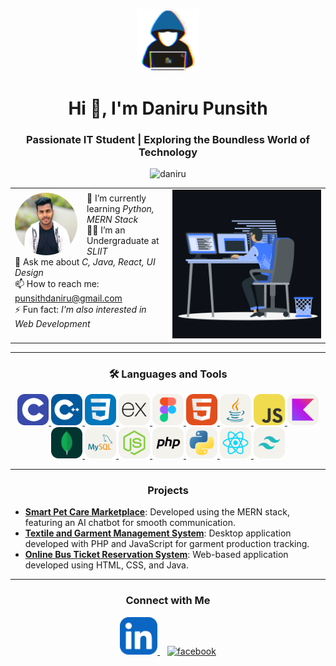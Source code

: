 <p align="center">
  <img src="https://github.com/Daniru12/Daniru12/blob/main/about.gif" width="100px">
</p>

<h1 align="center">Hi 👋, I'm Daniru Punsith</h1>
<h3 align="center">Passionate IT Student | Exploring the Boundless World of Technology</h3>

<p align="center">
  
  <img src="https://komarev.com/ghpvc/?username=vishmithahash&label=Profile%20views&color=0e75b6&style=flat" alt="daniru" />
</p>

<table align="center">
  <tr>
   <td width="50%" align="left" style="vertical-align: middle;">
  <img src="https://github.com/Daniru12/Daniru12/blob/main/linkdin.jpg" alt="Profile Picture" 
       style="width:100px; height:100px; border-radius:50%; object-fit: cover; margin-right: 15px; float: left;">
  <ul style="list-style: none; padding-left: 0; margin-top: 0;">
    <li>🌱 I’m currently learning <em>Python, MERN Stack</em></li>
    <li>🧑‍🎓 I’m an Undergraduate at <em>SLIIT</em></li>
    <li>💬 Ask me about <em>C, Java, React, UI Design</em></li>
    <li>📫 How to reach me: <a href="mailto:punsithdaniru@gmail.com">punsithdaniru@gmail.com</a></li>
    <li>⚡ Fun fact: <em>I'm also interested in Web Development</em></li>
  </ul>
</td>

<td width="50%" align="center">
       <img src="https://raw.githubusercontent.com/daniru12/daniru12/main/animation.gif" width="500px">
    </td>
    
  </tr>
</table>

---

<h3 align="center">🛠 Languages and Tools</h3>

<p align="center">
  <a href="https://www.cprogramming.com/" target="_blank">
    <img src="https://github.com/tandpfun/skill-icons/blob/main/icons/C.svg" alt="c" width="50" height="50"/>
  </a>
  <a href="https://www.w3schools.com/cpp/" target="_blank">
    <img src="https://github.com/tandpfun/skill-icons/blob/main/icons/CPP.svg" alt="cplusplus" width="50" height="50"/>
  </a>
  <a href="https://www.w3schools.com/css/" target="_blank">
    <img src="https://github.com/tandpfun/skill-icons/blob/main/icons/CSS.svg" alt="css3" width="50" height="50"/>
  </a>
  <a href="https://expressjs.com" target="_blank">
    <img src="https://github.com/tandpfun/skill-icons/blob/main/icons/ExpressJS-Light.svg" alt="express" width="50" height="50"/>
  </a>
  <a href="https://www.figma.com/" target="_blank">
    <img src="https://github.com/tandpfun/skill-icons/blob/main/icons/Figma-Light.svg" alt="figma" width="50" height="50"/>
  </a>
  <a href="https://www.w3.org/html/" target="_blank">
    <img src="https://github.com/tandpfun/skill-icons/blob/main/icons/HTML.svg" alt="html5" width="50" height="50"/>
  </a>
  <a href="https://www.java.com" target="_blank">
    <img src="https://github.com/tandpfun/skill-icons/blob/main/icons/Java-Light.svg" alt="java" width="50" height="50"/>
  </a>
  <a href="https://developer.mozilla.org/en-US/docs/Web/JavaScript" target="_blank">
    <img src="https://github.com/tandpfun/skill-icons/blob/main/icons/JavaScript.svg" alt="javascript" width="50" height="50"/>
  </a>
  <a href="https://kotlinlang.org" target="_blank">
    <img src="https://github.com/tandpfun/skill-icons/blob/main/icons/Kotlin-Light.svg" alt="kotlin" width="50" height="50"/>
  </a>
  <a href="https://www.mongodb.com/" target="_blank">
    <img src="https://github.com/tandpfun/skill-icons/blob/main/icons/MongoDB.svg" alt="mongodb" width="50" height="50"/>
  </a>
  <a href="https://www.mysql.com/" target="_blank">
    <img src="https://github.com/tandpfun/skill-icons/blob/main/icons/MySQL-Light.svg" alt="mysql" width="50" height="50"/>
  </a>
  <a href="https://nodejs.org" target="_blank">
    <img src="https://github.com/tandpfun/skill-icons/blob/main/icons/NodeJS-Light.svg" alt="nodejs" width="50" height="50"/>
  </a>
  <a href="https://www.php.net" target="_blank">
    <img src="https://github.com/tandpfun/skill-icons/blob/main/icons/PHP-Light.svg" alt="php" width="50" height="50"/>
  </a>
  <a href="https://www.python.org" target="_blank">
    <img src="https://github.com/tandpfun/skill-icons/blob/main/icons/Python-Light.svg" alt="python" width="50" height="50"/>
  </a>
  <a href="https://reactjs.org/" target="_blank">
    <img src="https://github.com/tandpfun/skill-icons/blob/main/icons/React-Light.svg" alt="react" width="50" height="50"/>
  </a>
  <a href="https://tailwindcss.com/" target="_blank">
    <img src="https://github.com/tandpfun/skill-icons/blob/main/icons/TailwindCSS-Light.svg" alt="tailwind" width="50" height="50"/>
  </a>
</p>

---

<h3 align="center">Projects</h3>

<ul>
  <li><strong><a href="https://paw-go.vercel.app/" target="_blank">Smart Pet Care Marketplace</a></strong>: Developed using the MERN stack, featuring an AI chatbot for smooth communication.</li>
  <li><strong><a href="https://github.com/Daniru12/Textile-Garment_Management-System" target="_blank">Textile and Garment Management System</a></strong>: Desktop application developed with PHP and JavaScript for garment production tracking.</li>
  <li><strong><a href="https://github.com/Daniru12/Bus-Ticket-Reservation-System" target="_blank">Online Bus Ticket Reservation System</a></strong>: Web-based application developed using HTML, CSS, and Java.</li>
</ul>

---

<h3 align="center">Connect with Me</h3>
<p align="center">
  <a href="https://www.linkedin.com/in/daniru-punsith-b96288312/" target="_blank">
    <img src="https://github.com/Vishmithahash/Skill-Icons/blob/main/icons/LinkedIn.svg" alt="linkedin" width="60" height="60"/>
  </a>
  &nbsp;&nbsp;
  <a href="https://www.facebook.com/daniru.ranathunga" target="_blank">
    <img src="https://raw.githubusercontent.com/rahuldkjain/github-profile-readme-generator/master/src/images/icons/Social/facebook.svg" alt="facebook" width="60" height="60"/>
  </a>
</p>
